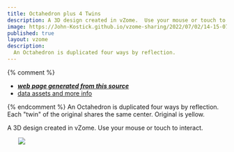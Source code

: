 ```yaml
---
title: Octahedron plus 4 Twins 
description: A 3D design created in vZome.  Use your mouse or touch to interact.
image: https://John-Kostick.github.io/vzome-sharing/2022/07/02/14-15-07-Octahedron-plus-4-Twins-5-colors/Octahedron-plus-4-Twins-5-colors.png
published: true
layout: vzome
description:
  An Octahedron is duplicated four ways by reflection.  
---
```


{% comment %}
 - [***web page generated from this source***](<https://John-Kostick.github.io/vzome-sharing/2022/07/02/Octahedron-plus-4-Twins-5-colors-14-15-07.html>)
 - [data assets and more info](<https://github.com/John-Kostick/vzome-sharing/tree/main/2022/07/02/14-15-07-Octahedron-plus-4-Twins-5-colors/>)
 
{% endcomment %}
  An Octahedron is duplicated four ways by reflection.  Each "twin" of the original shares the same center. Original is yellow.   

A 3D design created in vZome.  Use your mouse or touch to interact.

<vzome-viewer style="width: 87%; height: 60vh; margin: 5%"  show-scenes="true"
       src="https://John-Kostick.github.io/vzome-sharing/2022/07/02/14-15-07-Octahedron-plus-4-Twins-5-colors/Octahedron-plus-4-Twins-5-colors.vZome" >
  <img src="https://John-Kostick.github.io/vzome-sharing/2022/07/02/14-15-07-Octahedron-plus-4-Twins-5-colors/Octahedron-plus-4-Twins-5-colors.png" />
</vzome-viewer>
